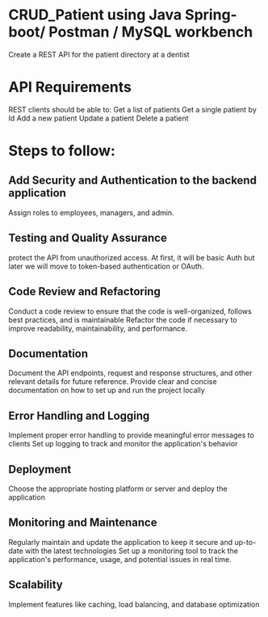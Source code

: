 # CRUD_Patient using Java Spring-boot/ Postman / MySQL workbench
Create a REST API for the patient directory at a dentist

# API Requirements
REST clients should be able to:
Get a list of patients
Get a single patient by Id
Add a new patient
Update a patient
Delete a patient

# Steps to follow:
## Add Security and Authentication to the backend application
Assign roles to employees, managers, and admin.

## Testing and Quality Assurance
protect the API from unauthorized access.
At first, it will be basic Auth but later we will move to token-based authentication or OAuth.

## Code Review and Refactoring
Conduct a code review to ensure that the code is well-organized, follows best practices, and is maintainable
Refactor the code if necessary to improve readability, maintainability, and performance.

## Documentation
Document the API endpoints, request and response structures, and other relevant details for future reference.
Provide clear and concise documentation on how to set up and run the project locally

## Error Handling and Logging
Implement proper error handling to provide meaningful error messages to clients
Set up logging to track and monitor the application's behavior

## Deployment
Choose the appropriate hosting platform or server and deploy the application

## Monitoring and Maintenance
Regularly maintain and update the application to keep it secure and up-to-date with the latest technologies
Set up a monitoring tool to track the application's performance, usage, and potential issues in real time.

## Scalability
Implement features like caching, load balancing, and database optimization


